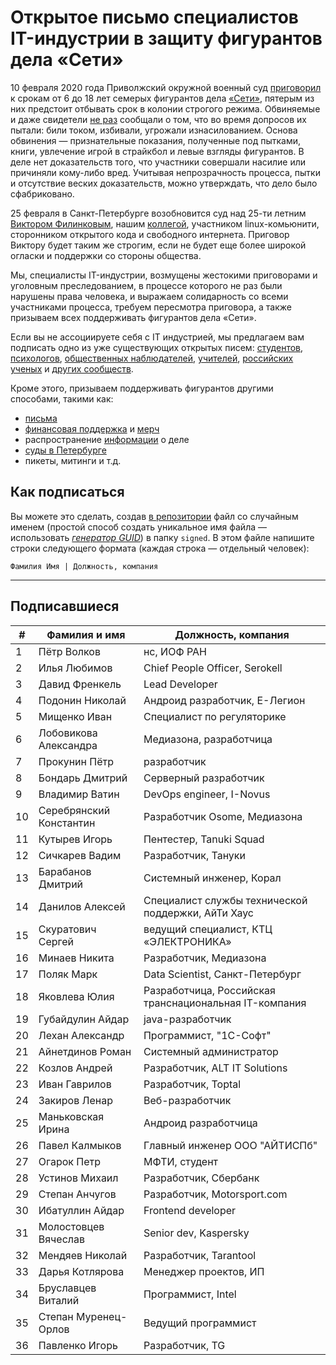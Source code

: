 # Открытое письмо специалистов IT-индустрии в защиту фигурантов дела «Сети» 

10 февраля 2020 года Приволжский окружной военный суд [приговорил](https://zona.media/news/2020/02/10/pnz18) к срокам от 6 до 18 лет семерых фигурантов дела [«Сети»](https://meduza.io/feature/2018/06/14/ya-sdalsya-prakticheski-srazu-kak-fsb-pod-pytkami-vybivaet-priznaniya-u-antifashistov), пятерым из них предстоит отбывать срок в колонии строгого режима. Обвиняемые и даже свидетели [не раз](https://twitter.com/sssmirnov/status/1226767770668404736) сообщали о том, что во время допросов их пытали: били током, избивали, угрожали изнасилованием. Основа обвинения — признательные показания, полученные под пытками, книги, увлечение игрой в страйкбол и левые взгляды фигурантов. В деле нет доказательств того, что участники совершали насилие или причиняли кому-либо вред. Учитывая непрозрачность процесса, пытки и отсутствие веских доказательств, можно утверждать, что дело было сфабриковано. 

25 февраля в Санкт-Петербурге возобновится суд над 25-ти летним [Виктором Филинковым](https://rupression.com/person/viktor-filinkov/), нашим [коллегой](https://github.com/RussianBruteForce), участником linux-комьюнити, сторонником открытого кода и свободного интернета. Приговор Виктору будет таким же строгим, если не будет еще более широкой огласки и поддержки со стороны общества. 

Мы, специалисты IT-индустрии, возмущены жестокими приговорами и уголовным преследованием, в процессе которого не раз были нарушены права человека, и выражаем солидарность со всеми участниками процесса, требуем пересмотра приговора, а также призываем всех поддерживать фигурантов дела «Сети». 

Если вы не ассоциируете себя с IT индустрией, мы предлагаем вам подписать одно из уже существующих открытых писем: [студентов](https://doxajournal.ru/support_networkcase), [психологов](https://docs.google.com/forms/d/e/1FAIpQLSfS7j5wJEcY3uggSpL4yp9YHuYKyVTrZLP_WBbnyytx5O9z-A/viewform), [общественных наблюдателей](https://www.facebook.com/story.php?story_fbid=2670390803075933&id=100003151178607), [учителей](https://pedagog-prof.org/novosti/privlech-vinovnykh-v-primenenii-pytok-zayavlenie-profsoyuza-uchitel-po-delu-seti), [российских ученых](http://scientific.ru/zayavlenie-po-delu-seti/) и [других сообществ](https://rupression.com/2020/02/15/we-are-network/).

Кроме этого, призываем поддерживать фигурантов другими способами, такими как: 
* [письма](http://rosuznik.org/arrests)
* [финансовая поддержка](https://rupression.com/support/) и [мерч](https://rupression.com/merch/)
* распространение [информации](https://rupression.com/kak-fsb-fabrikuet-delo-terrorizme-protiv-antifashistov-v-rossii/) о деле
* [суды в Петербурге](https://afisha.zona.media/)
* пикеты, митинги и т.д.

## Как подписаться

Вы можете это сделать, создав [в репозитории](https://github.com/developers-against-repressions/network-case) файл со случайным именем (простой способ создать уникальное имя файла — использовать *[генератор GUID](https://www.guidgenerator.com/online-guid-generator.aspx)*) в папку `signed`. В этом файле напишите строки
следующего формата (каждая строка — отдельный человек):
```
Фамилия Имя | Должность, компания
```

***

## Подписавшиеся

| #    | Фамилия и имя                      |  Должность, компания                    |
|------|------------------------------------|-----------------------------------------|
| 1    | Пётр Волков              | нс, ИОФ РАН                     |
| 2    | Илья Любимов            | Chief People Officer, Serokell          |
| 3    | Давид Френкель        | Lead Developer                          |
| 4    | Подонин Николай      | Андроид разработчик, Е-Легион |
| 5    | Мищенко Иван            | Специалист по регуляторике |
| 6    | Лобовикова Александра | Медиазона, разработчица |
| 7    | Прокунин Пётр          | разработчик                  |
| 8    | Бондарь Дмитрий      | Серверный разработчик |
| 9    | Владимир Ватин        | DevOps engineer, I-Novus                |
| 10   | Серебрянский Константин | Разработчик Osome, Медиазона |
| 11   | Кутырев Игорь          | Пентестер, Tanuki Squad        |
| 12   | Сичкарев Вадим        | Разработчик, Тануки    |
| 13   | Барабанов Дмитрий  | Системный инженер, Корал |
| 14   | Данилов Алексей      | Специалист службы технической поддержки, АйТи Хаус |
| 15   | Скуратович Сергей  | ведущий специалист, КТЦ «ЭЛЕКТРОНИКА» |
| 16   | Минаев Никита          | Разработчик, Медиазона |
| 17   | Поляк Марк                | Data Scientist, Санкт-Петербург |
| 18   | Яковлева Юлия          | Разработчица, Российская транснациональная IT-компания |
| 19   | Губайдулин Айдар    | java-разработчик             |
| 20   | Лехан Александр      | Программист, "1С-Софт"  |
| 21   | Айнетдинов Роман    | Системный администратор |
| 22   | Козлов Андрей          | Разработчик, ALT IT Solutions |
| 23   | Иван Гаврилов          | Разработчик, Toptal          |
| 24   | Закиров Ленар          | Веб-разработчик           |
| 25   | Маньковская Ирина  | Андроид разработчица |
| 26   | Павел Калмыков        | Главный инженер ООО "АЙТИСПб" |
| 27   | Огарок Петр              | МФТИ, студент                |
| 28   | Устинов Михаил        | Разработчик, Сбербанк |
| 29   | Степан Анчугов        | Разработчик, Motorsport.com  |
| 30   | Ибатуллин Айдар      | Frontend developer                      |
| 31   | Молостовцев Вячеслав | Senior dev, Kaspersky                   |
| 32   | Мендяев Николай      | Разработчик, Tarantool       |
| 33   | Дарья Котлярова      | Менеджер проектов, ИП |
| 34   | Бруславцев Виталий | Программист, Intel           |
| 35   | Степан Муренец-Орлов | Ведущий программист   |
| 36   | Павленко Игорь        | Разработчик, TG              |
